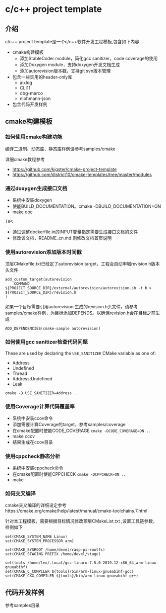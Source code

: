 # c/c++ project template

## 介绍

c/c++ project template是一个c/c++软件开发工程模板,包含如下内容
* cmake构建模板
  * 添加StableCoder module，简化gcc sanitizer，code coverage的使用
  * 添加Doxygen module，支持doxygen开发文档生成
  * 添加autorevision版本戳，支持git svn版本管理
* 包含一些实用的header-only库
  * aixlog
  * CLI11
  * dbg-marco
  * nlohmann-json
* 包含代码开发样例

## cmake构建模板

### 如何使用cmake构建功能
编译二进制、动态库、静态库样例请参考samples/cmake

详细cmake教程参考
* https://github.com/kigster/cmake-project-template 
* https://github.com/district10/cmake-templates/tree/master/modules

### 通过doxygen生成接口文档

* 系统中安装doxygen
* 使能BUILD_DOCUMENTATION。cmake -DBUILD_DOCUMENTATION=ON
* make doc

TIP:
 - 通过调整dockerfile.in的INPUT变量指定需要生成接口文档的文件
 - 修改该文档，README_cn.md 则修改文档首页说明


### 使用autorevision添加版本时间戳

顶层CMakefile.txt已经定了autorevision target，工程会自动申城revision.h版本头文件
```
add_custom_target(autorevision 
    COMMAND ${PROJECT_SOURCE_DIR}/external/autorevision/autorevision.sh -t h > ${PROJECT_SOURCE_DIR}/revision.h
)
```

如果一个目标需要引用autorevision 生成的revision.h头文件，请参考samples/cmake样例，为目标添加DEPENDS。以确保revision.h会在目标之前生成
```
ADD_DEPENDENCIES(cmake-sample autorevision)
```

### 如何使用gcc sanitizer检查代码问题

These are used by declaring the `USE_SANITIZER` CMake variable as one of:
- Address
- Undefined
- Thread
- Address;Undefined
- Leak

`cmake -D USE_SANITIZER=Address ..`

### 使用Coverage计算代码覆盖率

* 系统中安装ccov命令
* 添加需要计算Coverage的target，参考samples/coverage
* 在cmake配置时使能CODE_COVERAGE `cmake -DCODE_COVERAGE=ON ..`
* make ccov
* 结果生成在ccov目录


### 使用cppcheck静态分析

* 系统中安装cppcheck命令
* 在cmake配置时使能CPPCHECK `cmake -DCPPCHECK=ON ..`
* make

### 如何交叉编译

cmake交叉编译的详细设定参考https://cmake.org/cmake/help/latest/manual/cmake-toolchains.7.html

针对本工程模板，需要根据目标情况修改顶层CMakeList.txt ,设置工具链参数，样例如下
```
set(CMAKE_SYSTEM_NAME Linux)
set(CMAKE_SYSTEM_PROCESSOR arm)

set(CMAKE_SYSROOT /home/devel/rasp-pi-rootfs)
set(CMAKE_STAGING_PREFIX /home/devel/stage)

set(tools /home/leo/.local/gcc-linaro-7.5.0-2019.12-x86_64_arm-linux-gnueabihf)
set(CMAKE_C_COMPILER ${tools}/bin/arm-linux-gnueabihf-gcc)
set(CMAKE_CXX_COMPILER ${tools}/bin/arm-linux-gnueabihf-g++)
```

## 代码开发样例

参考samples目录

